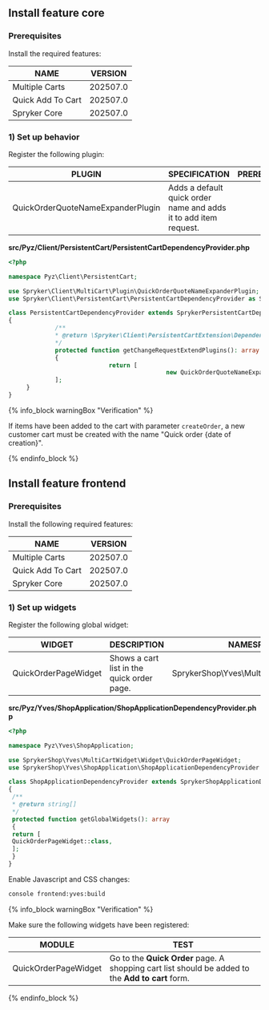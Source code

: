 

## Install feature core

### Prerequisites

Install the required features:

| NAME | VERSION |
| --- | --- |
| Multiple Carts | 202507.0 |
| Quick Add To Cart | 202507.0 |
| Spryker Core | 202507.0 |

### 1) Set up behavior

Register the following plugin:

| PLUGIN | SPECIFICATION | PREREQUISITES | NAMESPACE |
| --- | --- | --- | --- |
| QuickOrderQuoteNameExpanderPlugin | Adds a default quick order name and adds it to add item request. |  | Spryker\Client\MultiCart\Plugin |

**src/Pyz/Client/PersistentCart/PersistentCartDependencyProvider.php**

```php
<?php

namespace Pyz\Client\PersistentCart;

use Spryker\Client\MultiCart\Plugin\QuickOrderQuoteNameExpanderPlugin;
use Spryker\Client\PersistentCart\PersistentCartDependencyProvider as SprykerPersistentCartDependencyProvider;

class PersistentCartDependencyProvider extends SprykerPersistentCartDependencyProvider
{
             /**
             * @return \Spryker\Client\PersistentCartExtension\Dependency\Plugin\PersistentCartChangeExpanderPluginInterface[]
             */
             protected function getChangeRequestExtendPlugins(): array
             {
                            return [
                                            new QuickOrderQuoteNameExpanderPlugin(),
             ];
     }
}
```

{% info_block warningBox "Verification" %}

If items have been added to the cart with parameter `createOrder`, a new customer cart must be created with the name "Quick order {date of creation}".

{% endinfo_block %}

## Install feature frontend

### Prerequisites

Install the following required features:

| NAME | VERSION |
| --- | --- |
| Multiple Carts | 202507.0 |
| Quick Add To Cart | 202507.0 |
| Spryker Core | 202507.0 |

### 1) Set up widgets

Register the following global widget:

| WIDGET | DESCRIPTION | NAMESPACE |
| --- | --- | --- |
| QuickOrderPageWidget | Shows a cart list in the quick order page. |  SprykerShop\Yves\MultiCartWidget\Widget |

**src/Pyz/Yves/ShopApplication/ShopApplicationDependencyProvider.php**

```php
<?php

namespace Pyz\Yves\ShopApplication;

use SprykerShop\Yves\MultiCartWidget\Widget\QuickOrderPageWidget;
use SprykerShop\Yves\ShopApplication\ShopApplicationDependencyProvider as SprykerShopApplicationDependencyProvider;

class ShopApplicationDependencyProvider extends SprykerShopApplicationDependencyProvider
{
 /**
 * @return string[]
 */
 protected function getGlobalWidgets(): array
 {
 return [
 QuickOrderPageWidget::class,
 ];
 }
}
```

Enable Javascript and CSS changes:

```bash
console frontend:yves:build
```

{% info_block warningBox "Verification" %}

Make sure the following widgets have been registered:

| MODULE | TEST |
| --- | --- |
| QuickOrderPageWidget | Go to the **Quick Order** page. A shopping cart list should be added to the **Add to cart** form. |

{% endinfo_block %}
